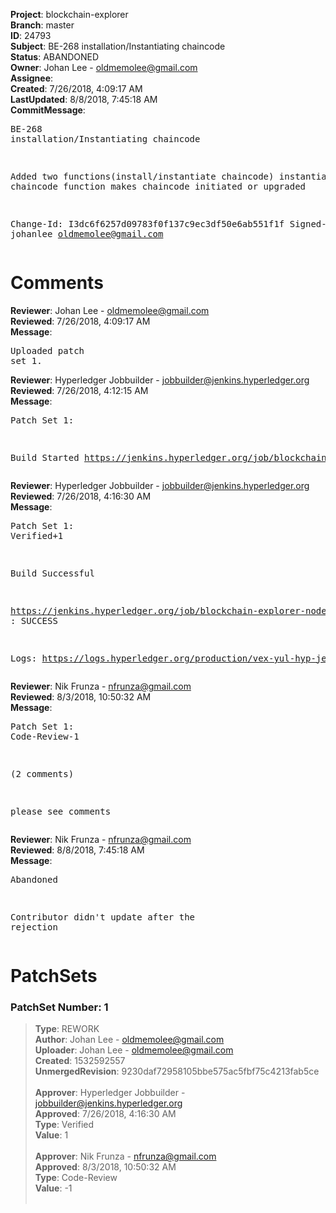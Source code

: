 <strong>Project</strong>: blockchain-explorer<br><strong>Branch</strong>: master<br><strong>ID</strong>: 24793<br><strong>Subject</strong>: BE-268 installation/Instantiating chaincode<br><strong>Status</strong>: ABANDONED<br><strong>Owner</strong>: Johan Lee - oldmemolee@gmail.com<br><strong>Assignee</strong>:<br><strong>Created</strong>: 7/26/2018, 4:09:17 AM<br><strong>LastUpdated</strong>: 8/8/2018, 7:45:18 AM<br><strong>CommitMessage</strong>:<br><pre>BE-268 installation/Instantiating chaincode

Added two functions(install/instantiate chaincode)
instantiate chaincode function makes chaincode initiated or upgraded

Change-Id: I3dc6f6257d09783f0f137c9ec3df50e6ab551f1f
Signed-off-by: johanlee <oldmemolee@gmail.com>
</pre><h1>Comments</h1><strong>Reviewer</strong>: Johan Lee - oldmemolee@gmail.com<br><strong>Reviewed</strong>: 7/26/2018, 4:09:17 AM<br><strong>Message</strong>: <pre>Uploaded patch set 1.</pre><strong>Reviewer</strong>: Hyperledger Jobbuilder - jobbuilder@jenkins.hyperledger.org<br><strong>Reviewed</strong>: 7/26/2018, 4:12:15 AM<br><strong>Message</strong>: <pre>Patch Set 1:

Build Started https://jenkins.hyperledger.org/job/blockchain-explorer-node6-verify-x86_64/342/</pre><strong>Reviewer</strong>: Hyperledger Jobbuilder - jobbuilder@jenkins.hyperledger.org<br><strong>Reviewed</strong>: 7/26/2018, 4:16:30 AM<br><strong>Message</strong>: <pre>Patch Set 1: Verified+1

Build Successful 

https://jenkins.hyperledger.org/job/blockchain-explorer-node6-verify-x86_64/342/ : SUCCESS

Logs: https://logs.hyperledger.org/production/vex-yul-hyp-jenkins-3/blockchain-explorer-node6-verify-x86_64/342</pre><strong>Reviewer</strong>: Nik Frunza - nfrunza@gmail.com<br><strong>Reviewed</strong>: 8/3/2018, 10:50:32 AM<br><strong>Message</strong>: <pre>Patch Set 1: Code-Review-1

(2 comments)

please see comments</pre><strong>Reviewer</strong>: Nik Frunza - nfrunza@gmail.com<br><strong>Reviewed</strong>: 8/8/2018, 7:45:18 AM<br><strong>Message</strong>: <pre>Abandoned

Contributor didn't update after the rejection</pre><h1>PatchSets</h1><h3>PatchSet Number: 1</h3><blockquote><strong>Type</strong>: REWORK<br><strong>Author</strong>: Johan Lee - oldmemolee@gmail.com<br><strong>Uploader</strong>: Johan Lee - oldmemolee@gmail.com<br><strong>Created</strong>: 1532592557<br><strong>UnmergedRevision</strong>: 9230daf72958105bbe575ac5fbf75c4213fab5ce<br><br><strong>Approver</strong>: Hyperledger Jobbuilder - jobbuilder@jenkins.hyperledger.org<br><strong>Approved</strong>: 7/26/2018, 4:16:30 AM<br><strong>Type</strong>: Verified<br><strong>Value</strong>: 1<br><br><strong>Approver</strong>: Nik Frunza - nfrunza@gmail.com<br><strong>Approved</strong>: 8/3/2018, 10:50:32 AM<br><strong>Type</strong>: Code-Review<br><strong>Value</strong>: -1<br><br></blockquote>